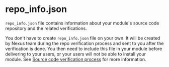 # repo_info.json

`repo_info.json` file contains information about your module's source code repository and the related verifications.

You don't have to create `repo_info.json` file on your own. It will be created by Nexus team during the repo verification process and sent to you after the verification is done. You then need to include this file in your module before delivering to your users, or your users will not be able to install your module. See [Source code verification process](./source-code-verification-process) for more information.

